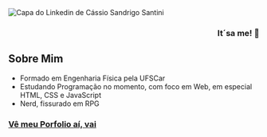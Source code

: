 <img src="https://i.imgur.com/Ol6GOXJ.jpg" alt="Capa do Linkedin de Cássio Sandrigo Santini">

### <p align="right">It´sa me! 👋</p>

## Sobre Mim
- Formado em Engenharia Física pela UFSCar
- Estudando Programação no momento, com foco em Web, em especial HTML, CSS e JavaScript
- Nerd, fissurado em RPG

### <a href="https://enyus.github.io/">Vê meu Porfolio aí, vai</a>
